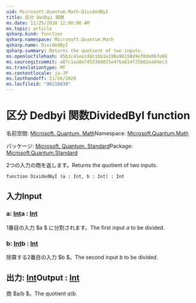 ```yaml
---
uid: Microsoft.Quantum.Math.DividedByI
title: 区分 Dedbyi 関数
ms.date: 11/25/2020 12:00:00 AM
ms.topic: article
qsharp.kind: function
qsharp.namespace: Microsoft.Quantum.Math
qsharp.name: DividedByI
qsharp.summary: Returns the quotient of two inputs.
ms.openlocfilehash: 85b1c41ee1ddc1bb1e190a9815849ef8de067e08
ms.sourcegitcommit: a87c1aa8e7453360025e47ba614f25b02ea84ec3
ms.translationtype: MT
ms.contentlocale: ja-JP
ms.lasthandoff: 11/26/2020
ms.locfileid: "96210830"
---
```

# <a name="dividedbyi-function"></a><span data-ttu-id="9b78a-102">区分 Dedbyi 関数</span><span class="sxs-lookup"><span data-stu-id="9b78a-102">DividedByI function</span></span>

<span data-ttu-id="9b78a-103">名前空間: [Microsoft. Quantum. Math](xref:Microsoft.Quantum.Math)</span><span class="sxs-lookup"><span data-stu-id="9b78a-103">Namespace: [Microsoft.Quantum.Math](xref:Microsoft.Quantum.Math)</span></span>

<span data-ttu-id="9b78a-104">パッケージ: [Microsoft. Quantum. Standard](https://nuget.org/packages/Microsoft.Quantum.Standard)</span><span class="sxs-lookup"><span data-stu-id="9b78a-104">Package: [Microsoft.Quantum.Standard](https://nuget.org/packages/Microsoft.Quantum.Standard)</span></span>


<span data-ttu-id="9b78a-105">2つの入力の商を返します。</span><span class="sxs-lookup"><span data-stu-id="9b78a-105">Returns the quotient of two inputs.</span></span>

```qsharp
function DividedByI (a : Int, b : Int) : Int
```


## <a name="input"></a><span data-ttu-id="9b78a-106">入力</span><span class="sxs-lookup"><span data-stu-id="9b78a-106">Input</span></span>

### <a name="a--int"></a><span data-ttu-id="9b78a-107">a: [Int](xref:microsoft.quantum.lang-ref.int)</span><span class="sxs-lookup"><span data-stu-id="9b78a-107">a : [Int](xref:microsoft.quantum.lang-ref.int)</span></span>

<span data-ttu-id="9b78a-108">1番目の入力 $a $ に分割されます。</span><span class="sxs-lookup"><span data-stu-id="9b78a-108">The first input $a$ to be divided.</span></span>


### <a name="b--int"></a><span data-ttu-id="9b78a-109">b: [Int](xref:microsoft.quantum.lang-ref.int)</span><span class="sxs-lookup"><span data-stu-id="9b78a-109">b : [Int](xref:microsoft.quantum.lang-ref.int)</span></span>

<span data-ttu-id="9b78a-110">除算する2番目の入力 $b $。</span><span class="sxs-lookup"><span data-stu-id="9b78a-110">The second input $b$ to be divided.</span></span>



## <a name="output--int"></a><span data-ttu-id="9b78a-111">出力: [Int](xref:microsoft.quantum.lang-ref.int)</span><span class="sxs-lookup"><span data-stu-id="9b78a-111">Output : [Int](xref:microsoft.quantum.lang-ref.int)</span></span>

<span data-ttu-id="9b78a-112">商 $a/b $。</span><span class="sxs-lookup"><span data-stu-id="9b78a-112">The quotient $a / b$.</span></span>